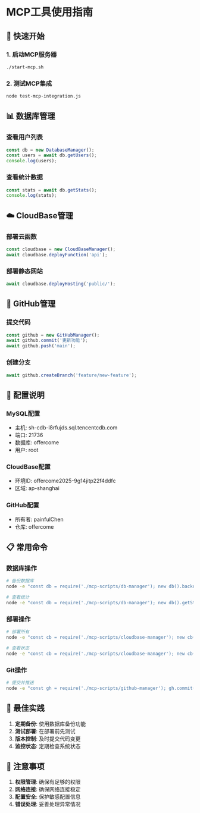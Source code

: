 # MCP工具使用指南

## 🚀 快速开始

### 1. 启动MCP服务器
```bash
./start-mcp.sh
```

### 2. 测试MCP集成
```bash
node test-mcp-integration.js
```

## 📊 数据库管理

### 查看用户列表
```javascript
const db = new DatabaseManager();
const users = await db.getUsers();
console.log(users);
```

### 查看统计数据
```javascript
const stats = await db.getStats();
console.log(stats);
```

## ☁️ CloudBase管理

### 部署云函数
```javascript
const cloudbase = new CloudBaseManager();
await cloudbase.deployFunction('api');
```

### 部署静态网站
```javascript
await cloudbase.deployHosting('public/');
```

## 📝 GitHub管理

### 提交代码
```javascript
const github = new GitHubManager();
await github.commit('更新功能');
await github.push('main');
```

### 创建分支
```javascript
await github.createBranch('feature/new-feature');
```

## 🔧 配置说明

### MySQL配置
- 主机: sh-cdb-l8rfujds.sql.tencentcdb.com
- 端口: 21736
- 数据库: offercome
- 用户: root

### CloudBase配置
- 环境ID: offercome2025-9g14jitp22f4ddfc
- 区域: ap-shanghai

### GitHub配置
- 所有者: painfulChen
- 仓库: offercome

## 📋 常用命令

### 数据库操作
```bash
# 备份数据库
node -e "const db = require('./mcp-scripts/db-manager'); new db().backup()"

# 查看统计
node -e "const db = require('./mcp-scripts/db-manager'); new db().getStats().then(console.log)"
```

### 部署操作
```bash
# 部署所有
node -e "const cb = require('./mcp-scripts/cloudbase-manager'); new cb().deployFunction()"

# 查看状态
node -e "const cb = require('./mcp-scripts/cloudbase-manager'); new cb().getFunctionInfo()"
```

### Git操作
```bash
# 提交并推送
node -e "const gh = require('./mcp-scripts/github-manager'); gh.commit('更新').then(() => gh.push())"
```

## 🎯 最佳实践

1. **定期备份**: 使用数据库备份功能
2. **测试部署**: 在部署前先测试
3. **版本控制**: 及时提交代码变更
4. **监控状态**: 定期检查系统状态

## 🚨 注意事项

1. **权限管理**: 确保有足够的权限
2. **网络连接**: 确保网络连接稳定
3. **配置安全**: 保护敏感配置信息
4. **错误处理**: 妥善处理异常情况
